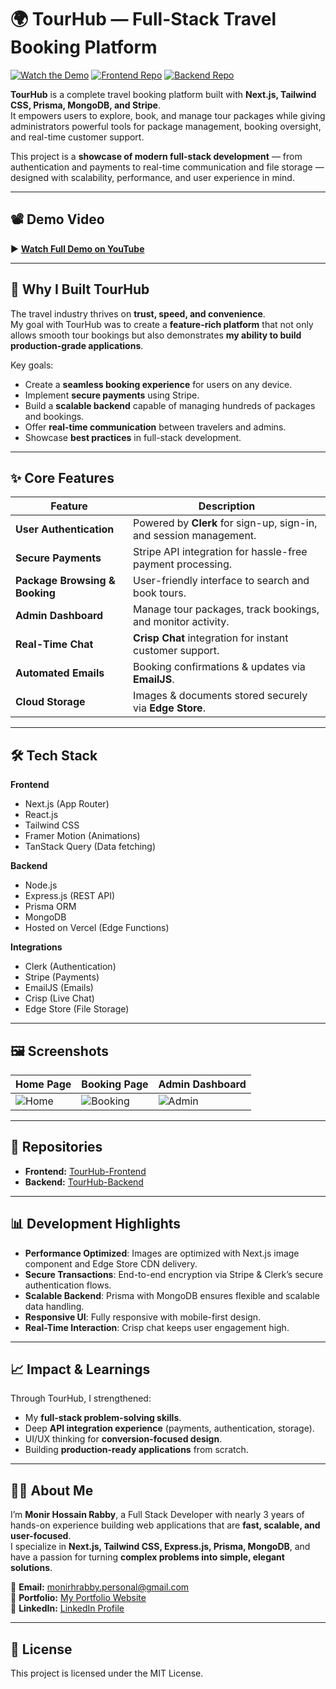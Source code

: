# 🌍 TourHub — Full-Stack Travel Booking Platform

[![Watch the Demo](https://img.shields.io/badge/🎥%20Watch-Demo-red)](https://www.youtube.com/watch?v=FVL3qcqqm8g)
[![Frontend Repo](https://img.shields.io/badge/💻-Frontend-blue)](https://github.com/monirhabderabby/TourHub-Frontend)
[![Backend Repo](https://img.shields.io/badge/⚙️-Backend-green)](https://github.com/monirhabderabby/TourHub-Backend/tree/main)

**TourHub** is a complete travel booking platform built with **Next.js, Tailwind CSS, Prisma, MongoDB, and Stripe**.  
It empowers users to explore, book, and manage tour packages while giving administrators powerful tools for package management, booking oversight, and real-time customer support.

This project is a **showcase of modern full-stack development** — from authentication and payments to real-time communication and file storage — designed with scalability, performance, and user experience in mind.

---

## 📽 Demo Video
▶ **[Watch Full Demo on YouTube](https://www.youtube.com/watch?v=FVL3qcqqm8g)**

---

## 🚀 Why I Built TourHub
The travel industry thrives on **trust, speed, and convenience**.  
My goal with TourHub was to create a **feature-rich platform** that not only allows smooth tour bookings but also demonstrates **my ability to build production-grade applications**.

Key goals:
- Create a **seamless booking experience** for users on any device.
- Implement **secure payments** using Stripe.
- Build a **scalable backend** capable of managing hundreds of packages and bookings.
- Offer **real-time communication** between travelers and admins.
- Showcase **best practices** in full-stack development.

---

## ✨ Core Features

| Feature | Description |
|---------|-------------|
| **User Authentication** | Powered by **Clerk** for sign-up, sign-in, and session management. |
| **Secure Payments** | Stripe API integration for hassle-free payment processing. |
| **Package Browsing & Booking** | User-friendly interface to search and book tours. |
| **Admin Dashboard** | Manage tour packages, track bookings, and monitor activity. |
| **Real-Time Chat** | **Crisp Chat** integration for instant customer support. |
| **Automated Emails** | Booking confirmations & updates via **EmailJS**. |
| **Cloud Storage** | Images & documents stored securely via **Edge Store**. |

---

## 🛠 Tech Stack

**Frontend**
- Next.js (App Router)
- React.js
- Tailwind CSS
- Framer Motion (Animations)
- TanStack Query (Data fetching)

**Backend**
- Node.js
- Express.js (REST API)
- Prisma ORM
- MongoDB
- Hosted on Vercel (Edge Functions)

**Integrations**
- Clerk (Authentication)
- Stripe (Payments)
- EmailJS (Emails)
- Crisp (Live Chat)
- Edge Store (File Storage)

---

## 🖼 Screenshots

| Home Page | Booking Page | Admin Dashboard |
|-----------|--------------|-----------------|
| ![Home](assets/home.png) | ![Booking](assets/booking.png) | ![Admin](assets/admin.png) |

---

## 📂 Repositories

- **Frontend:** [TourHub-Frontend](https://github.com/monirhabderabby/TourHub-Frontend)  
- **Backend:** [TourHub-Backend](https://github.com/monirhabderabby/TourHub-Backend/tree/main)

---

## 📊 Development Highlights

- **Performance Optimized**: Images are optimized with Next.js image component and Edge Store CDN delivery.
- **Secure Transactions**: End-to-end encryption via Stripe & Clerk’s secure authentication flows.
- **Scalable Backend**: Prisma with MongoDB ensures flexible and scalable data handling.
- **Responsive UI**: Fully responsive with mobile-first design.
- **Real-Time Interaction**: Crisp chat keeps user engagement high.

---

## 📈 Impact & Learnings

Through TourHub, I strengthened:
- My **full-stack problem-solving skills**.
- Deep **API integration experience** (payments, authentication, storage).
- UI/UX thinking for **conversion-focused design**.
- Building **production-ready applications** from scratch.

---

## 👨‍💻 About Me

I’m **Monir Hossain Rabby**, a Full Stack Developer with nearly 3 years of hands-on experience building web applications that are **fast, scalable, and user-focused**.  
I specialize in **Next.js, Tailwind CSS, Express.js, Prisma, MongoDB**, and have a passion for turning **complex problems into simple, elegant solutions**.

📧 **Email:** monirhrabby.personal@gmail.com  
💼 **Portfolio:** [My Portfolio Website](https://www.monirhrabby.info)  
🔗 **LinkedIn:** [LinkedIn Profile](https://www.linkedin.com/in/monirhabderabby)  

---

## 📜 License
This project is licensed under the MIT License.
